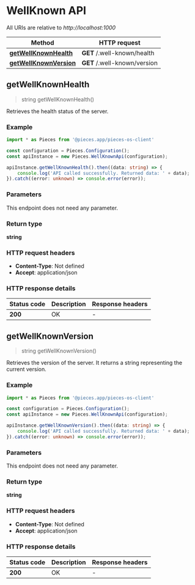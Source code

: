 # WellKnown API

All URIs are relative to *http://localhost:1000*

Method | HTTP request
------------- | -------------
[**getWellKnownHealth**](WellKnownApi#getwellknownhealth) | **GET** /.well-known/health
[**getWellKnownVersion**](WellKnownApi#getwellknownversion) | **GET** /.well-known/version


## **getWellKnownHealth**
> string getWellKnownHealth()

Retrieves the health status of the server.

### Example

```typescript
import * as Pieces from '@pieces.app/pieces-os-client'

const configuration = Pieces.Configuration();
const apiInstance = new Pieces.WellKnownApi(configuration);

apiInstance.getWellKnownHealth().then((data: string) => {
    console.log('API called successfully. Returned data: ' + data);
}).catch((error: unknown) => console.error(error));
```

### Parameters
This endpoint does not need any parameter.


### Return type

**string**

### HTTP request headers

- **Content-Type**: Not defined
- **Accept**: application/json


### HTTP response details
| Status code | Description | Response headers
|-------------|-------------|------------------
**200** | OK |  -  |

## **getWellKnownVersion**
> string getWellKnownVersion()

Retrieves the version of the server. It returns a string representing the current version.

### Example

```typescript
import * as Pieces from '@pieces.app/pieces-os-client'

const configuration = Pieces.Configuration();
const apiInstance = new Pieces.WellKnownApi(configuration);

apiInstance.getWellKnownVersion().then((data: string) => {
    console.log('API called successfully. Returned data: ' + data);
}).catch((error: unknown) => console.error(error));
```

### Parameters
This endpoint does not need any parameter.


### Return type

**string**

### HTTP request headers

- **Content-Type**: Not defined
- **Accept**: application/json


### HTTP response details
| Status code | Description | Response headers
|-------------|-------------|------------------
**200** | OK |  -  |


